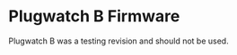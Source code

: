 Plugwatch B Firmware
===================

Plugwatch B was a testing revision and should not be used.
